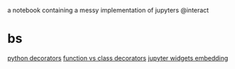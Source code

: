 
a notebook containing a messy implementation of jupyters @interact

# bs

[python decorators](https://realpython.com/primer-on-python-decorators/)
[function vs class decorators](https://www.youtube.com/watch?v=FsAPt_9Bf3U)
[jupyter widgets embedding](https://ipywidgets.readthedocs.io/en/latest/embedding.html)

